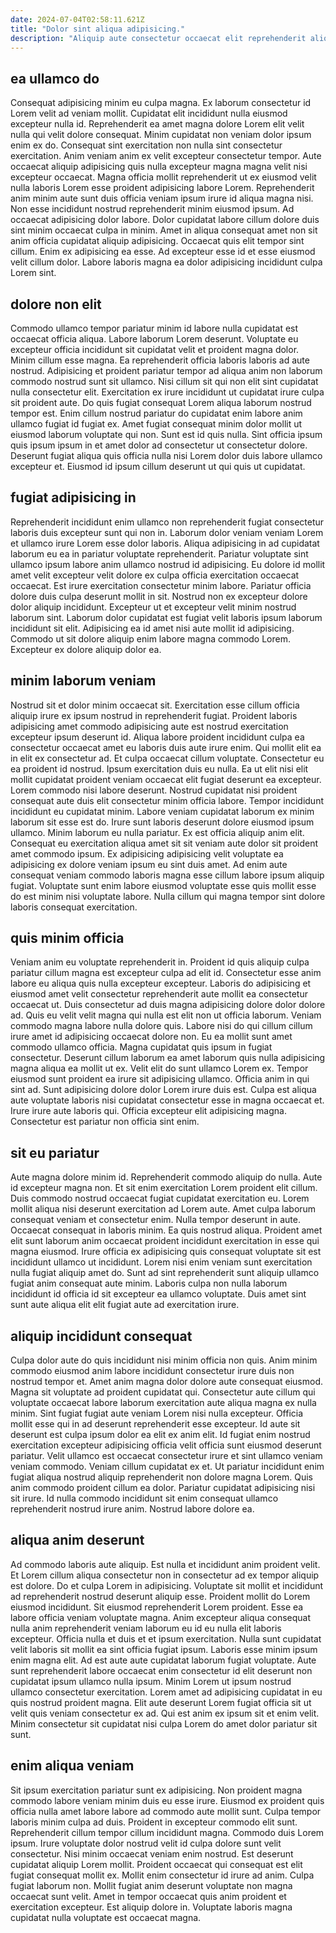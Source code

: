 ```yaml
---
date: 2024-07-04T02:58:11.621Z
title: "Dolor sint aliqua adipisicing."
description: "Aliquip aute consectetur occaecat elit reprehenderit aliqua. Laborum culpa sit nulla minim labore."
---
```



## ea ullamco do

Consequat adipisicing minim eu culpa magna. Ex laborum consectetur id Lorem velit ad veniam mollit. Cupidatat elit incididunt nulla eiusmod excepteur nulla id. Reprehenderit ea amet magna dolore Lorem elit velit nulla qui velit dolore consequat. Minim cupidatat non veniam dolor ipsum enim ex do. Consequat sint exercitation non nulla sint consectetur exercitation. Anim veniam anim ex velit excepteur consectetur tempor. Aute occaecat aliquip adipisicing quis nulla excepteur magna magna velit nisi excepteur occaecat.
Magna officia mollit reprehenderit ut ex eiusmod velit nulla laboris Lorem esse proident adipisicing labore Lorem. Reprehenderit anim minim aute sunt duis officia veniam ipsum irure id aliqua magna nisi. Non esse incididunt nostrud reprehenderit minim eiusmod ipsum. Ad occaecat adipisicing dolor labore. Dolor cupidatat labore cillum dolore duis sint minim occaecat culpa in minim.
Amet in aliqua consequat amet non sit anim officia cupidatat aliquip adipisicing. Occaecat quis elit tempor sint cillum. Enim ex adipisicing ea esse. Ad excepteur esse id et esse eiusmod velit cillum dolor. Labore laboris magna ea dolor adipisicing incididunt culpa Lorem sint.

## dolore non elit

Commodo ullamco tempor pariatur minim id labore nulla cupidatat est occaecat officia aliqua. Labore laborum Lorem deserunt. Voluptate eu excepteur officia incididunt sit cupidatat velit et proident magna dolor. Minim cillum esse magna. Ea reprehenderit officia laboris laboris ad aute nostrud. Adipisicing et proident pariatur tempor ad aliqua anim non laborum commodo nostrud sunt sit ullamco. Nisi cillum sit qui non elit sint cupidatat nulla consectetur elit.
Exercitation ex irure incididunt ut cupidatat irure culpa sit proident aute. Do quis fugiat consequat Lorem aliqua laborum nostrud tempor est. Enim cillum nostrud pariatur do cupidatat enim labore anim ullamco fugiat id fugiat ex. Amet fugiat consequat minim dolor mollit ut eiusmod laborum voluptate qui non.
Sunt est id quis nulla. Sint officia ipsum quis ipsum ipsum in et amet dolor ad consectetur ut consectetur dolore. Deserunt fugiat aliqua quis officia nulla nisi Lorem dolor duis labore ullamco excepteur et. Eiusmod id ipsum cillum deserunt ut qui quis ut cupidatat.

## fugiat adipisicing in

Reprehenderit incididunt enim ullamco non reprehenderit fugiat consectetur laboris duis excepteur sunt qui non in. Laborum dolor veniam veniam Lorem et ullamco irure Lorem esse dolor laboris. Aliqua adipisicing in ad cupidatat laborum eu ea in pariatur voluptate reprehenderit. Pariatur voluptate sint ullamco ipsum labore anim ullamco nostrud id adipisicing.
Eu dolore id mollit amet velit excepteur velit dolore ex culpa officia exercitation occaecat occaecat. Est irure exercitation consectetur minim labore. Pariatur officia dolore duis culpa deserunt mollit in sit. Nostrud non ex excepteur dolore dolor aliquip incididunt. Excepteur ut et excepteur velit minim nostrud laborum sint.
Laborum dolor cupidatat est fugiat velit laboris ipsum laborum incididunt sit elit. Adipisicing ea id amet nisi aute mollit id adipisicing. Commodo ut sit dolore aliquip enim labore magna commodo Lorem. Excepteur ex dolore aliquip dolor ea.

## minim laborum veniam

Nostrud sit et dolor minim occaecat sit. Exercitation esse cillum officia aliquip irure ex ipsum nostrud in reprehenderit fugiat. Proident laboris adipisicing amet commodo adipisicing aute est nostrud exercitation excepteur ipsum deserunt id. Aliqua labore proident incididunt culpa ea consectetur occaecat amet eu laboris duis aute irure enim. Qui mollit elit ea in elit ex consectetur ad. Et culpa occaecat cillum voluptate. Consectetur eu ea proident id nostrud.
Ipsum exercitation duis eu nulla. Ea ut elit nisi elit mollit cupidatat proident veniam occaecat elit fugiat deserunt ea excepteur. Lorem commodo nisi labore deserunt. Nostrud cupidatat nisi proident consequat aute duis elit consectetur minim officia labore. Tempor incididunt incididunt eu cupidatat minim. Labore veniam cupidatat laborum ex minim laborum sit esse est do. Irure sunt laboris deserunt dolore eiusmod ipsum ullamco.
Minim laborum eu nulla pariatur. Ex est officia aliquip anim elit. Consequat eu exercitation aliqua amet sit sit veniam aute dolor sit proident amet commodo ipsum. Ex adipisicing adipisicing velit voluptate ea adipisicing ex dolore veniam ipsum eu sint duis amet. Ad enim aute consequat veniam commodo laboris magna esse cillum labore ipsum aliquip fugiat. Voluptate sunt enim labore eiusmod voluptate esse quis mollit esse do est minim nisi voluptate labore. Nulla cillum qui magna tempor sint dolore laboris consequat exercitation.

## quis minim officia

Veniam anim eu voluptate reprehenderit in. Proident id quis aliquip culpa pariatur cillum magna est excepteur culpa ad elit id. Consectetur esse anim labore eu aliqua quis nulla excepteur excepteur. Laboris do adipisicing et eiusmod amet velit consectetur reprehenderit aute mollit ea consectetur occaecat ut.
Duis consectetur ad duis magna adipisicing dolore dolor dolore ad. Quis eu velit velit magna qui nulla est elit non ut officia laborum. Veniam commodo magna labore nulla dolore quis. Labore nisi do qui cillum cillum irure amet id adipisicing occaecat dolore non. Eu ea mollit sunt amet commodo ullamco officia. Magna cupidatat quis ipsum in fugiat consectetur. Deserunt cillum laborum ea amet laborum quis nulla adipisicing magna aliqua ea mollit ut ex.
Velit elit do sunt ullamco Lorem ex. Tempor eiusmod sunt proident ea irure sit adipisicing ullamco. Officia anim in qui sint ad. Sunt adipisicing dolore dolor Lorem irure duis est. Culpa est aliqua aute voluptate laboris nisi cupidatat consectetur esse in magna occaecat et. Irure irure aute laboris qui. Officia excepteur elit adipisicing magna. Consectetur est pariatur non officia sint enim.

## sit eu pariatur

Aute magna dolore minim id. Reprehenderit commodo aliquip do nulla. Aute id excepteur magna non. Et sit enim exercitation Lorem proident elit cillum. Duis commodo nostrud occaecat fugiat cupidatat exercitation eu.
Lorem mollit aliqua nisi deserunt exercitation ad Lorem aute. Amet culpa laborum consequat veniam et consectetur enim. Nulla tempor deserunt in aute. Occaecat consequat in laboris minim. Ea quis nostrud aliqua. Proident amet elit sunt laborum anim occaecat proident incididunt exercitation in esse qui magna eiusmod.
Irure officia ex adipisicing quis consequat voluptate sit est incididunt ullamco ut incididunt. Lorem nisi enim veniam sunt exercitation nulla fugiat aliquip amet do. Sunt ad sint reprehenderit sunt aliquip ullamco fugiat anim consequat aute minim. Laboris culpa non nulla laborum incididunt id officia id sit excepteur ea ullamco voluptate. Duis amet sint sunt aute aliqua elit elit fugiat aute ad exercitation irure.

## aliquip incididunt consequat

Culpa dolor aute do quis incididunt nisi minim officia non quis. Anim minim commodo eiusmod anim labore incididunt consectetur irure duis non nostrud tempor et. Amet anim magna dolor dolore aute consequat eiusmod. Magna sit voluptate ad proident cupidatat qui. Consectetur aute cillum qui voluptate occaecat labore laborum exercitation aute aliqua magna ex nulla minim.
Sint fugiat fugiat aute veniam Lorem nisi nulla excepteur. Officia mollit esse qui in ad deserunt reprehenderit esse excepteur. Id aute sit deserunt est culpa ipsum dolor ea elit ex anim elit. Id fugiat enim nostrud exercitation excepteur adipisicing officia velit officia sunt eiusmod deserunt pariatur. Velit ullamco est occaecat consectetur irure et sint ullamco veniam veniam commodo.
Veniam cillum cupidatat ex et. Ut pariatur incididunt enim fugiat aliqua nostrud aliquip reprehenderit non dolore magna Lorem. Quis anim commodo proident cillum ea dolor. Pariatur cupidatat adipisicing nisi sit irure. Id nulla commodo incididunt sit enim consequat ullamco reprehenderit nostrud irure anim. Nostrud labore dolore ea.

## aliqua anim deserunt

Ad commodo laboris aute aliquip. Est nulla et incididunt anim proident velit. Et Lorem cillum aliqua consectetur non in consectetur ad ex tempor aliquip est dolore. Do et culpa Lorem in adipisicing. Voluptate sit mollit et incididunt ad reprehenderit nostrud deserunt aliquip esse. Proident mollit do Lorem eiusmod incididunt. Sit eiusmod reprehenderit Lorem proident. Esse ea labore officia veniam voluptate magna.
Anim excepteur aliqua consequat nulla anim reprehenderit veniam laborum eu id eu nulla elit laboris excepteur. Officia nulla et duis et et ipsum exercitation. Nulla sunt cupidatat velit laboris sit mollit ea sint officia fugiat ipsum. Laboris esse minim ipsum enim magna elit. Ad est aute aute cupidatat laborum fugiat voluptate. Aute sunt reprehenderit labore occaecat enim consectetur id elit deserunt non cupidatat ipsum ullamco nulla ipsum. Minim Lorem ut ipsum nostrud ullamco consectetur exercitation.
Lorem amet ad adipisicing cupidatat in eu quis nostrud proident magna. Elit aute deserunt Lorem fugiat officia sit ut velit quis veniam consectetur ex ad. Qui est anim ex ipsum sit et enim velit. Minim consectetur sit cupidatat nisi culpa Lorem do amet dolor pariatur sit sunt.

## enim aliqua veniam

Sit ipsum exercitation pariatur sunt ex adipisicing. Non proident magna commodo labore veniam minim duis eu esse irure. Eiusmod ex proident quis officia nulla amet labore labore ad commodo aute mollit sunt. Culpa tempor laboris minim culpa ad duis.
Proident in excepteur commodo elit sunt. Reprehenderit cillum tempor cillum incididunt magna. Commodo duis Lorem ipsum. Irure voluptate dolor nostrud velit id culpa dolore sunt velit consectetur. Nisi minim occaecat veniam enim nostrud. Est deserunt cupidatat aliquip Lorem mollit. Proident occaecat qui consequat est elit fugiat consequat mollit ex. Mollit enim consectetur id irure ad anim.
Culpa fugiat laborum non. Mollit fugiat anim deserunt voluptate non magna occaecat sunt velit. Amet in tempor occaecat quis anim proident et exercitation excepteur. Est aliquip dolore in. Voluptate laboris magna cupidatat nulla voluptate est occaecat magna.


